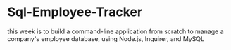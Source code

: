 # Sql-Employee-Tracker
this week is to build a command-line application from scratch to manage a company's employee database, using Node.js, Inquirer, and MySQL
